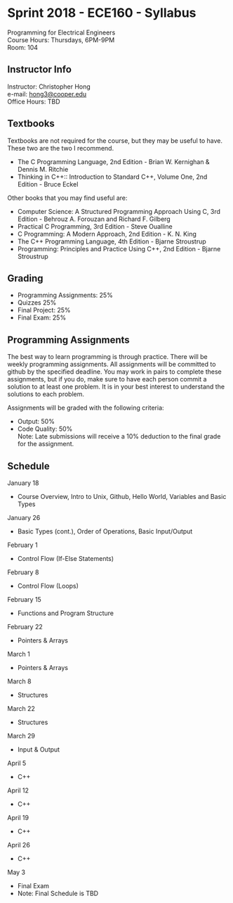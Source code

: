 # Sprint 2018 - ECE160 - Syllabus
Programming for Electrical Engineers  
Course Hours: Thursdays, 6PM-9PM  
Room: 104

## Instructor Info
Instructor: Christopher Hong  
e-mail: hong3@cooper.edu  
Office Hours: TBD

## Textbooks
Textbooks are not required for the course, but they may be useful to have. These two are the two I recommend.
- The C Programming Language, 2nd Edition - Brian W. Kernighan & Dennis M. Ritchie
- Thinking in C++:: Introduction to Standard C++, Volume One, 2nd Edition - Bruce Eckel  

Other books that you may find useful are:
- Computer Science: A Structured Programming Approach Using C, 3rd Edition - Behrouz A. Forouzan and Richard F. Gilberg
- Practical C Programming, 3rd Edition - Steve Oualline
- C Programming: A Modern Approach, 2nd Edition - K. N. King
- The C++ Programming Language, 4th Edition - Bjarne Stroustrup
- Programming: Principles and Practice Using C++, 2nd Edition - Bjarne Stroustrup

## Grading
- Programming Assignments: 25%
- Quizzes 25%
- Final Project: 25%
- Final Exam: 25%

## Programming Assignments
The best way to learn programming is through practice. There will be weekly programming assignments. All assignments will be committed to github by the specified deadline. You may work in pairs to complete these assignments, but if you do, make sure to have each person commit a solution to at least one problem. It is in your best interest to understand the solutions to each problem.

Assignments will be graded with the following criteria:
- Output: 50%
- Code Quality: 50%  
Note: Late submissions will receive a 10% deduction to the final grade for the assignment. 

## Schedule
January 18  
- Course Overview, Intro to Unix, Github, Hello World, Variables and Basic Types
 
January 26  
- Basic Types (cont.), Order of Operations, Basic Input/Output

February 1  
- Control Flow (If-Else Statements)

February 8  
- Control Flow (Loops)

February 15  
- Functions and Program Structure

February 22  
- Pointers & Arrays

March 1  
- Pointers & Arrays

March 8  
- Structures

March 22  
- Structures

March 29  
- Input & Output

April 5  
- C++

April 12  
- C++

April 19  
- C++

April 26  
- C++

May 3
- Final Exam 
- Note: Final Schedule is TBD
